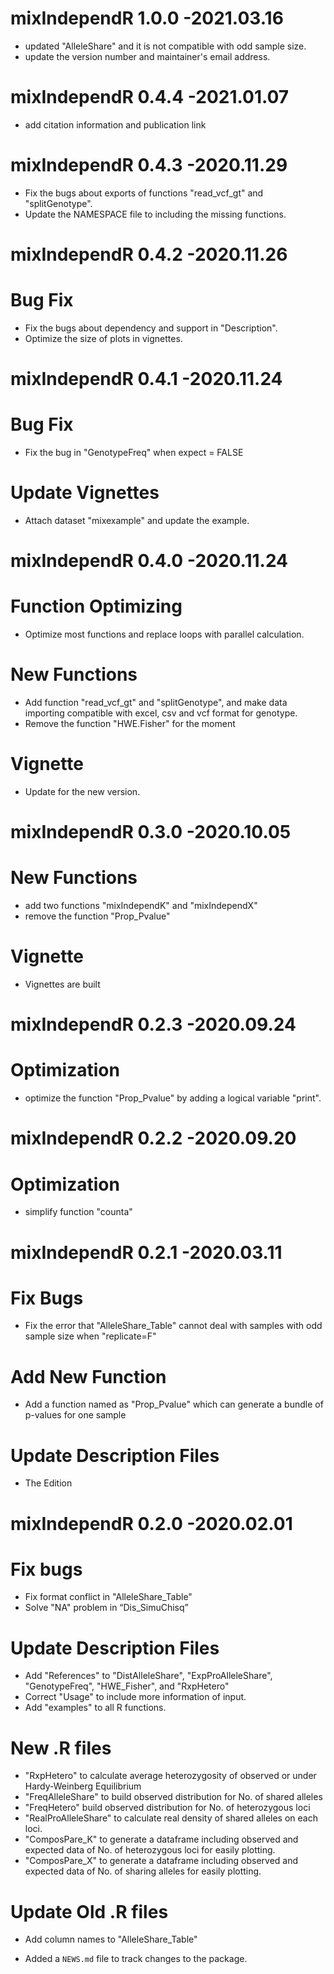 # mixIndependR 1.0.0 -2021.03.16
- updated "AlleleShare" and it is not compatible with odd sample size.
- update the version number and maintainer's email address.

# mixIndependR 0.4.4 -2021.01.07
- add citation information and publication link

# mixIndependR 0.4.3 -2020.11.29
- Fix the bugs about exports of functions "read_vcf_gt" and "splitGenotype".
- Update the NAMESPACE file to including the missing functions.

# mixIndependR 0.4.2 -2020.11.26
# Bug Fix
- Fix the bugs about dependency and support in "Description".
- Optimize the size of plots in vignettes.

# mixIndependR 0.4.1 -2020.11.24
# Bug Fix
- Fix the bug in "GenotypeFreq" when expect = FALSE
# Update Vignettes
- Attach dataset "mixexample" and update the example. 


# mixIndependR 0.4.0 -2020.11.24
# Function Optimizing
- Optimize most functions and replace loops with parallel calculation.
# New Functions
- Add function "read_vcf_gt" and "splitGenotype", and make data importing compatible with excel, csv and vcf format for genotype.
- Remove the function "HWE.Fisher" for the moment
# Vignette
- Update for the new version.

# mixIndependR 0.3.0 -2020.10.05
# New Functions
- add two functions "mixIndependK" and "mixIndependX"
- remove the function "Prop_Pvalue"
# Vignette
- Vignettes are built


# mixIndependR 0.2.3 -2020.09.24
# Optimization
- optimize the function "Prop_Pvalue" by adding a logical variable "print".


# mixIndependR 0.2.2 -2020.09.20
# Optimization
- simplify function "counta"


# mixIndependR 0.2.1 -2020.03.11
# Fix Bugs
- Fix the error that "AlleleShare_Table" cannot deal with samples with odd sample size when "replicate=F"
# Add New Function
- Add a function named as "Prop_Pvalue" which can generate a bundle of p-values for one sample
# Update Description Files
- The Edition


# mixIndependR 0.2.0 -2020.02.01
# Fix bugs
- Fix format conflict in "AlleleShare_Table"
- Solve "NA" problem in “Dis_SimuChisq”
# Update Description Files
- Add "References" to "DistAlleleShare", "ExpProAlleleShare", "GenotypeFreq", "HWE_Fisher", and "RxpHetero"
- Correct "Usage" to include more information of input.
- Add "examples" to all R functions.
# New .R files
- "RxpHetero" to calculate average heterozygosity of observed or under Hardy-Weinberg Equilibrium
- "FreqAlleleShare" to build observed distribution for No. of shared alleles
- "FreqHetero" build observed distribution for No. of heterozygous loci
- "RealProAlleleShare" to calculate real density of shared alleles on each loci.
- "ComposPare_K" to generate a dataframe including observed and expected data of No. of heterozygous loci for easily plotting.
- "ComposPare_X" to generate a dataframe including observed and expected data of No. of sharing alleles for easily plotting.
# Update Old .R files
- Add column names to "AlleleShare_Table"


* Added a `NEWS.md` file to track changes to the package.

